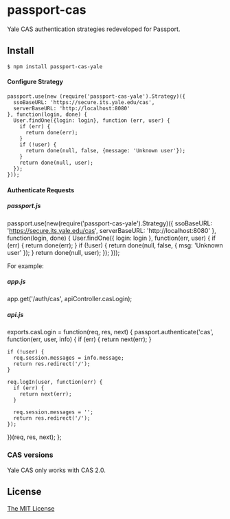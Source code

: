 # passport-cas

Yale CAS authentication strategies redeveloped for Passport.


## Install

    $ npm install passport-cas-yale

#### Configure Strategy
    passport.use(new (require('passport-cas-yale').Strategy)({
      ssoBaseURL: 'https://secure.its.yale.edu/cas',
      serverBaseURL: 'http://localhost:8080'
    }, function(login, done) {
      User.findOne({login: login}, function (err, user) {
        if (err) {
          return done(err);
        }
        if (!user) {
          return done(null, false, {message: 'Unknown user'});
        }
        return done(null, user);
      });
    }));

#### Authenticate Requests

##### passport.js
passport.use(new(require('passport-cas-yale').Strategy)({
  ssoBaseURL: 'https://secure.its.yale.edu/cas',
  serverBaseURL: 'http://localhost:8080'
}, function(login, done) {
  User.findOne({
    login: login
  }, function(err, user) {
    if (err) {
      return done(err);
    }
    if (!user) {
      return done(null, false, {
        msg: 'Unknown user'
      });
    }
    return done(null, user);
  });
}));

For example:

##### app.js
app.get('/auth/cas', apiController.casLogin);

##### api.js
exports.casLogin = function(req, res, next) {
  passport.authenticate('cas', function(err, user, info) {
    if (err) {
      return next(err);
    }

    if (!user) {
      req.session.messages = info.message;
      return res.redirect('/');
    }

    req.logIn(user, function(err) {
      if (err) {
        return next(err);
      }

      req.session.messages = '';
      return res.redirect('/');
    });
  })(req, res, next);
};

### CAS versions

Yale CAS only works with CAS 2.0.

## License

[The MIT License](http://opensource.org/licenses/MIT)
